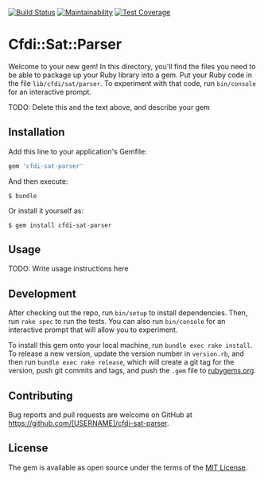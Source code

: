 [![Build Status](https://travis-ci.org/abuzzany/cfdi-sat-parser.svg?branch=master)](https://travis-ci.org/abuzzany/cfdi-sat-parser) [![Maintainability](https://api.codeclimate.com/v1/badges/1f7e1b1490feb131c8d6/maintainability)](https://codeclimate.com/github/abuzzany/cfdi-sat-parser/maintainability) [![Test Coverage](https://api.codeclimate.com/v1/badges/1f7e1b1490feb131c8d6/test_coverage)](https://codeclimate.com/github/abuzzany/cfdi-sat-parser/test_coverage)
# Cfdi::Sat::Parser

Welcome to your new gem! In this directory, you'll find the files you need to be able to package up your Ruby library into a gem. Put your Ruby code in the file `lib/cfdi/sat/parser`. To experiment with that code, run `bin/console` for an interactive prompt.

TODO: Delete this and the text above, and describe your gem

## Installation

Add this line to your application's Gemfile:

```ruby
gem 'cfdi-sat-parser'
```

And then execute:

    $ bundle

Or install it yourself as:

    $ gem install cfdi-sat-parser

## Usage

TODO: Write usage instructions here

## Development

After checking out the repo, run `bin/setup` to install dependencies. Then, run `rake spec` to run the tests. You can also run `bin/console` for an interactive prompt that will allow you to experiment.

To install this gem onto your local machine, run `bundle exec rake install`. To release a new version, update the version number in `version.rb`, and then run `bundle exec rake release`, which will create a git tag for the version, push git commits and tags, and push the `.gem` file to [rubygems.org](https://rubygems.org).

## Contributing

Bug reports and pull requests are welcome on GitHub at https://github.com/[USERNAME]/cfdi-sat-parser.

## License

The gem is available as open source under the terms of the [MIT License](https://opensource.org/licenses/MIT).
